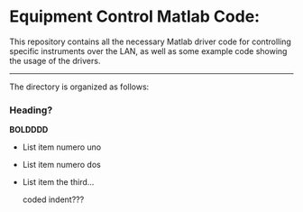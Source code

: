 Equipment Control Matlab Code:
==============================
This repository contains all the necessary Matlab driver code for controlling specific instruments over the LAN, as well as some example code showing the usage of the drivers.
- - - - - - - - - - - - - - - - - - - - - - - - - - - - - -

The directory is organized as follows:

### Heading?



**BOLDDDD**

- List item numero uno
- List item numero dos
- List item the third…

	coded indent???